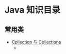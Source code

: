 # Java 知识目录

## 常用类

* [Cpllection 与 Collections](https://github.com/ZhangMiao147/android_learning_notes/blob/master/Java/Colletion%E4%B8%8EColletions.md)
	* []()


